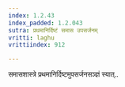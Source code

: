 ```yaml
---
index: 1.2.43
index_padded: 1.2.043
sutra: प्रथमानिर्दिष्टं समास उपसर्जनम्
vritti: laghu
vrittiindex: 912

---
```

समासशास्त्रे प्रथमानिर्दिष्टमुपसर्जनसञ्ज्ञं स्यात्..